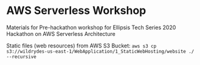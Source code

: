# AWS Serverless Workshop
Materials for Pre-hackathon workshop for Ellipsis Tech Series 2020 Hackathon on AWS Serverless Architecture 


Static files (web resources) from AWS S3 Bucket: 
`aws s3 cp s3://wildrydes-us-east-1/WebApplication/1_StaticWebHosting/website ./ --recursive`
